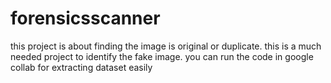 # forensicsscanner
this project is about finding the image is original or duplicate.
this is a much needed project to identify the fake image.
you can run the code in google collab for extracting dataset easily
